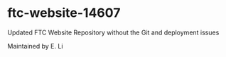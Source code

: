 # ftc-website-14607
Updated FTC Website Repository without the Git and deployment issues

Maintained by E. Li
